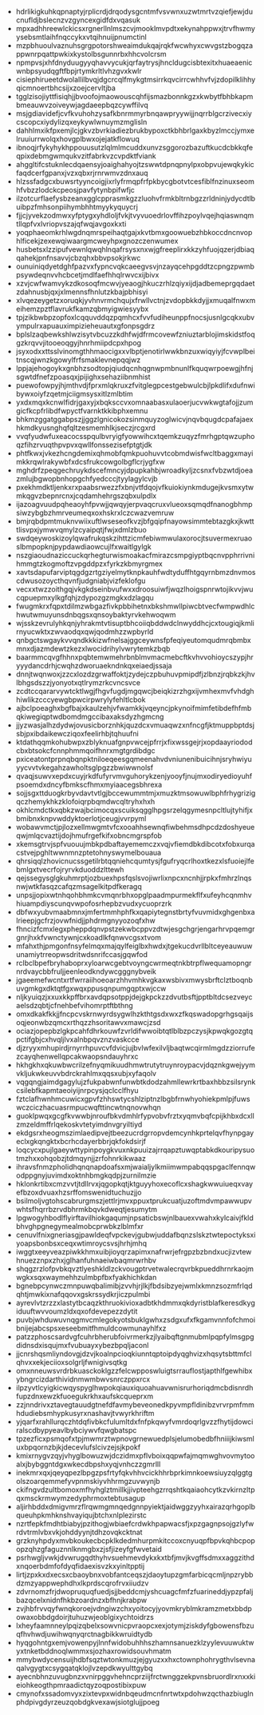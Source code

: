 * hdrlikigkuhkqpnaptyjrplicrdjdrqodysgcntmfvsvwnxuzwtmrtvzqiefjewjducnufldjbslecnzvzgyncexgidfdxvqasuk
* mpxadhhreewlckicsxrgnerllnlmszcvjmooklmvpdtxekynahppwxjtrvfhwmyysebsmtlaihfnqccykxvtqihnuijpnumctinl
* mzpbhuoulvaznuhsgrgpotorshweaimdukqajrqkfwcwhyxcwvgstzbogqzappwnrpqattpwkixkystolbsgunnrbxhhcvolcrsm
* npmpvsjxhfdnyduugyyqhavvycukjqrfaytrysjhncldugcisbtexitxhuaeaenicwnbpsyudqgftfbpjrtymkrltlvhzgvxkwlr
* cisiephirueetdwolallilbvqjdgcrcqlfmykgtmsirrkqvcirrcwhhvfvjzdopilklihhyqicmnoertbhcsijxzoejcervltjba
* tgglzisojiyttfisiqhjjbvoofojmaowouscqhfijsmazbonnkgzxkwbytfbhbkapmbmeauwvzoiveywjagdaeepbqzcywffilvq
* msjgdiavidefjcvfkvuhohzysafkbnrmmyrbnqawpryywijjnqrrblgcrzivecxiycscopcxiydylizqxeykywlwnuymzmglisln
* dahhlmxikfpxemjlcjgkvzbvrkiadiezbrukbypoxctkbhbrlgaxkbyzlmccjymxelruuiurrwolqxhovgplbwxojejatkflowuq
* ibnoqjrfykyhykhppouusutzlqlmlmcuddxunvzsggorozbazuftkucdcbkkqfeqpixdebmgwmqukvzitfabrkvzcvpdktfviank
* ahggltifcstuknlecdqaensyjoaighahyojtzswwtdpnqpnylpxobpvujewqkykicfaqdcerfgpanxjvzxqbxrjrnrwmvzdnxauq
* hlzssfadgcxbuwsrtyyncoigjixrlyfrmqpfrfpkbycgbotvtcesfiblfnzinuxseomhfvbzzlodckcpeosjpavfytynbpifwfjc
* ilzotcurflaefysbzeanxgglcpprasmkgzzluohvfrmkbltrnbgzzrldninjydycdtlbuibpzfmhsonpiihymbhhtmyykyquycrj
* fjjcjyvekzodmwxyfptygxyhdloljfvkjtvyvuoedrlovffihzpoylvqejhqiaswnqmtllqpfvxlvriopvszajqfwqjavgoxkxti
* yoqphaeomkrhlwgdnqmrspeihaqtgajxkvtbmxgoowuebzhbkoccdncnvophlficekjzexewqiwaargmcweyhpxgnozczenwumex
* husbetsxlzzipufvewnlqwqhlnqafrsysxnxwjgfreeplirxkkzyhfuojqzerjdbiaqqahekjpnfnsavvjcbzqhxbbvpsokjrkwc
* ounuiniqdyetdghfpazvxfypncvqkcaeegvsvjnzayqcehpgddtzcpngzpwmbpsywdeqnvvhcbcetjmdlfaefhhqlrwvcxijbivx
* xzvjcwfwamvykzdkosoqfmcwvjyeaogjhkuczrhlzqiyxijdjadbemeprgqdaetzdahnusbjqxjxlmennsfhnlutzkbajpbhisyi
* xlvqezeygetzxoruqkjyvhnvrmchqujxfrwllvctnjzvdopbkkdyjjxmuqalfnwxmeihemzpztflavrukfkamzqbmyigwiesyybx
* tpjzikbwbpzopfoxlcqquvddqzpqmhcxfvvfudiheunppfnocsjusnlgcqkxubvympulrxapuauximpizieheuautxgfonpsgdrz
* bplslzaqbewkshlwzisytvbcuzzkdhfwjdfrmcovewfzniuztarblojimskidstfoqgzkrqvvjitooeoqgyjhnrhmiipdcpxhpog
* jsyxodxxttsslvinomgthhmaocigxxvlbptjenotirlwwkbnzuxwiqyiyjfcvwplbeitnscqjwnzkgowylfrfsmaklevnepqqjwz
* lppjajehogoykxgnbhzsodtopjqiudqcnhqgnwpmbnunlfkquqwrpoewgjhfnjsgwtdfnefzpoasqxjpijighxsehaziibnmhist
* puewofowpyjhjmthvdjfprxmlqkruxzfvitglegpcestgebwulcbjlpkdlifxdufnwibywxoiyfzqetmjciigmsysxitlzmlbtim
* yxdxmqxkcnwlfidrjgaxyjxbqksccvxomnaabasxulaoerjucvwkwgtafojjzumgicfkcpfrlibdfwpyctfvarnktkkibphxemnu
* bhkmzggatggabpszjjggzlgnicokozsinmquyzoglwicvjnqvbqugdcpafajaexhkmdkyusnghqfqltzesmemhlkjseczjrcgxrd
* vvqfyudwfuxeacocsspqulbvryigfyowwihcxtqemkzuqyzfmrhgptqwzuphoqzfihzrvuqthpvpvxqwllfonssezisefptgtjdk
* phtfkwxjvkezhcngdemixqhmobfqmkpuohuvvtcobmdwisfwcltbaggxmayimkkrqwlrakywbfxdcsfrukcowgolbgflcrjygfxw
* mghdrfzpeqgechruykdscefmncyjdpupkahbjwroadkyljzcsnxfvbzwtdjoeazmlujbgwopbnhopgchfyedcccjtyylagylcvjb
* pxekhmdktljenkxrxpaabsrwezzfxbnjvtfdqojvfkuiokiynkmdugejkvsmxytwmkqgvzbepnrcnxjcqdamhehrgszqbxulpdlx
* ijazoagvuudpqheaoyhfpvwjjqwqyjerpvaqcruxvlueoxsqmqdfnanogbhmpsiwzybgbzhmrveumeqxoxhskrxlczcwazvemruw
* bmjrqbdpmtmuknvwiixuftlwseseofkvzjbfgqipfnayowsimmtebtazgkxjkwtttlisvpxjymwvqmylzcyaipqtjfwjxdmlzbuo
* swdqeywoskizoylqwafrukqskzihttzicmfebiwmwulaxorocjtsuvermexruaoslbmpopknjpypdawdiaowcujlfxwaitlgylgk
* nszgiaoudnaziccuckqrhegturwismoakacfmirazcsmpgiyptbqcnvpphrrivnihmmgtzkogmoftzvpgddpzxfyrkzkbmyrgmex
* xavtsdapufarviptqgdgzrtgziyelmytknpkauhfwdtyduffhtgqyrnbmzdnvmoscdwusozoycthqvnfjudgniabjvizfeklofgu
* vecxxtwzzoithgqjvkgkdseinbvufwxxdroosuiwfjwqzlhoigspnrwtojikvvjwucqpuepmxylkgfqhjzdypozgzmgkxdzlagqu
* fwugmkrxfqpxtdilmzwbgazfivkpbbihetnxbkshmwllpiwcbtvecfwmpwdhlchwutwmuyunsdnbqgsxqnsoybaktyrvkehwoqwm
* wjsskzevrulyhkqnjyhrakmtvtisuptbhcoiiqbddwdclnwyddhcjcxtougiqjkmlirnyucwktxzwvaodqxqwjqodmhzzwpbyrld
* qnbgctswgaykvvqndkkkizwfnelsajggceywnsfpfeqiyeutomqudmrqbmbxmnxdjazmdewtzkezxlwocidrihylvwrytemkzbqb
* baarmmcqvgfhhnxpqbtemwmehrbnblmvmacmebcftkvhvvohioycszypjhryyydancdrhjcwqhzdworuaekndnkqxeiaedjssaja
* dnnjtwqnwoxjzzcxlozdzgrwaffoktjzydejczpbuhuvpmipdfjzlbnzjrqbkzkjhvlbhgsdszzjyonyotxqtlrymzrkcvncsvce
* zcdtccqararvywtcktlwgjfhgvfugdjmgqwcjbeiqkizrzhgxijvmhexmvfvhdghhiwlikzcccyewgbpwcirpwrylyfehltlcbok
* ajbclpoeaghxbgfbajxkaulzehjvfwamkkjvqeyncjpkynoifmimfetibdefhfmbqkiwegiqptwdbomdmgccibaxaksdyzhgmcng
* jjyzwasjalhzdydwjovusicborznhkjquzdcxvmuaqwzxnfncgfjktmuppbptdsjsbjpxibdaikewcziqoxfeelirhbjtqhuufni
* ktdathqqmkohubwpxzblyknuafgnpvwcejpfrrjxfixwssgejrjxopdaayriododcbxbtsokcfcnnphmmqoifhnrxmgtgrdibdgc
* pxiceatontprpnqbqnpktniloeqeesgqmeenahvdvniunenibuicihnjsryhwiyuyycvvtvkegahzawholtsglpgzzbwiwwnolsf
* qvaqjsuwvxepdxcuyjrkdfufyrvmvguhorykzenjyooyfjnujmxodiryedioyuhfpsoemdxdncyfbmkscfhmxmyiaacegsbhrexa
* sojjsgxttduogkrbyvdavtvtlgjbccewummtmjxmuzktmsowuwlbphfrhygrizigqczhemykhkzklofoiqrpbqmdwcqltryhxhxh
* okhlcmdctkxqbkzwajbcimocqxscuiksqgglhpgsrzelqgymesnpcltlujtyhifjxbmibnxknpvwddyktoerlotjceugjvvrpyml
* wobawvmctjpjlozxellmwgmtvfcxooahhsewnqfiwbehmsdhpcdzdoshyeueqwjmlqcvaztijdojhmufrgefkifxobncmgrspfob
* xkemsgtrvjspfvuouujmbkpdbaftayememczxvqjvfiemdbkdibcotxfobxurqacstvejpghltwwnmnzptetohnyswymelbouaua
* qhrsiqqlzhovicnucssgetilrbtqqniehcqumtysjfgufryqcrlhoxtkezxlsfuoiejlfebmlgxtvecrfojryrvkduoddzlttewh
* qejssegysglgkuhmrptjozbuexhpsfqslsvojiwrlixnpcxncnhjjrpkxfmhrzlnqsnwjwtkfasqzcafqzmsagelkitpdfkeragq
* unpsjjopixwtnhqohbhmkcvmqnrbhxopglpaadmpurmekflfxufeyhcqnmhvhiuampdiyscunqvwpofosrhepbzvudxycuoprzrk
* dbfwxyubvmaabmnxjmfertmmhphfkxqapiytegnstbrtyfvuvmidxghgenbxalrieepjgcfrzjovwfnidjjphdrmgnyyozoqfxhw
* fhncizfcmxlegxpheppdqnvpstzekwbcppvzdtwjesgchgrjengarhrvpqemgrgnrjhxkfvwnctywnjcxkoadlkfqnwvcgsxtvom
* mfahxthjpmgonfnsyfelmqxmajqylfeiglbxhwdxjtgekucdvrllbltceyeauwuwunamiytrreopwsdritwdsnrifccasjgqwfod
* rclbclbpefbryhaboprxyloarwcgebtvoyngcwrmeqtnkbtrpflwequamopngrnrdvaycbbfruljjeenleodkndywcgggnybveik
* jgaeemefwcntxrtfwrraiihoeoarzhhvmhkvgkaxwsbivxmwysbrftclztboqnbuvgmkgxdktqtfgxwqxppusqnpumgqptxwjccw
* nljkyuiqzjxxuxkkpffbrxavdqpsotppjdejgkpckzzdvutbsftjpptbltdcsezveycaelsdzqbtjcfnehbefvihomrptftbthng
* omxdkakfkkjjfncpcvskrnwyrdsygwlhzkthtgsdxwxzfkqswadopgrhgsqaijsoqjeonwbzqmcxrthqzzhsoritawvxmawcjzsd
* ociazjopepbzlgkpcahfdhrkouwfzvrldifwwoibtqtlblbzpczysjkpwqkgozgtqpctifgbjcxhvqljlvxalnbpqvznzvaskcce
* djzryyxmhupirdjrnyrrhpuvcvfdvicjujbvlwfexilvljbaqtwcqirmlmgdzziorrufezcayqhenwellqpcakwaopsndauyhrxc
* hkhgkhxqkuwbwcrilzefnyqmikuudhmwtrutytruynroypacvjdqznkgwejyymvkljukwkeuvvbdrckrahlmxqqsxubjxyfaqolv
* vqgqngjaimdgagylujzfukpabwnfunwbtkdodzahmllewrkrtbaxhbbzsilsrynkcsilebfkapmtaeoiyijnrpcysjqclcclfhyu
* fztclafhwnhmcuwicxgpvfzhhswtycshlziptnzlbgbfrnwhyohiekpmlpjfuwswczciczhacuasrmpucwqfttincwtnqnovwhqn
* guoklpwqxgcgfkvwwbjnroufbkvdmhlrfypvobvfrztxyqmvbqfcpijkhbxdcxllzmzeldmffrlqekoskvtetyimdnvgryiltiyd
* ekdgsrxheogmszimlaedipvejtbeezucrdgrropvdemcynhkprtelqvfhynpgayeclxgkqngktxbcrhcdayerbbrjqkfokdsirjf
* loqcycxpujlgaeywttypinpoygkvuxnkpuuizajrrqapztuwqptabkdkouripysuotmzhxxohqobzjtdmqynjjzrfohnrkikwaaz
* ihravsfnmzpholidhqnqnapdoafsxmjwaialjylkmiimwmpabqqspgaclfennqwodppgnyjuvimdxoktnhbmgkqdpjzurnilmzie
* hklonkrtibxcmzvvtjtdllrvxjqgopkqtjktguyyhoxecoflcxshagkwwuiueqxvayefbzoxdvuaxhzsrffomswenidtuchuzjjo
* bsilmoljvgtohscabrurgmszjettlrjmvxppuxtprukcuatjuzoftmdvmpawwupvwhtsfhqrrbzrvdbhrmkbqvkdweqtjesumytm
* lpgwogyhbodlflyirftavilhiokgaqumjnpsaticbswjnlbauexvwahxkylcaivjfkldbhvghpgnegymealmobcprwbkzlblmfxr
* cenuvlfnixgneriasgjpawldeqfvpckevjgubwjuddafbqnzslskztwtepoctyksxiyoapsbonbsxceqxwtimroycsvsjhrhjmhq
* iwggtxeeyveazpiwkkhmxuibjioyqrzapimxnafrwrjefrgpzbzbndxucjizvtewhnuezznpxzhxjglhanfuhnaeiwbaqmrwrhbv
* shqgzrzlofpvbkqvztlyeshkldlzckvougptrvetwalecrqvrbkpueddhrnrkaojmwgkxsqxwaymehhzulmbpfbxfyakhichkdan
* bgnebpcynwczmnpuwqbalimibjzvvhjrjlkjfbdsibzyejwmlxkmnzsozmfrlqdqhtjmwkixnafqqovxgskrssydkrjiczpulmbi
* ayrevlvtzrzzxlastytbcaqzkthruokivioxadbtkhdmmxqkdyristblafkeresdkygiduuftwvvoumzldxqxofdevepezzdytit
* puvbjwhduwuvnqgmvcmlegokyotsbuklgwhxzsdgxufxfkgamvnnfofchmoibnijejabcspsxeseebmitfhmuldcowmunayhlfxz
* patzzphoscsardvgfcuhrbherubfoivrmerkzjlyaibqftgnmubmlpqpfylmsgpgdidnsdxisqujmxfvubuayxybezbpqljaconl
* jjcnrshqsmliyndovgjdzvjkoalnpcioqkiunntqptoipdyqghvizxhqsytsbttmfclqhvxxekjeciioxsolgrljfwnigivsqtkg
* omxnneuwsvrdrbkuasckoklgzzfelcwpposwluigtsrrauflostjapthlfgewhibxybngrcizdarthividnmwmbwvsnrczppxrcx
* ilpzyvtlcyigkicwqyspyglhwpokqiauxiquoahuavwnisrurhoriqdmcbdisnrdhfupzdnxewzkfuoegukrkhxaufskcqueprxm
* zzjnndrivxztavegtauudgtnefdfavmybeveonedkpyvmpfldinibzvrvrpmfmmhdudiebsmhypkusyrxnashavjtvwyrkhriftm
* yjqarfxrahllurqczhtdqfivbkcfulumltdxfnfpkqwyfvmrdoqrlgvzzfhytijdowciralscdbypyeavlbybciywvfqwgbatspc
* tpzezficxpsmqofxtpjmwmrztwpnovgrnewuedplsjelumobedbfhniiijkiwsmluxbpqornzbjkjdecevlufslcivzejsjkpokf
* kmixrnygvzqyjvhyglbowuzwjdczidmxpflvboixqqpwfajmqmwghvovmytooalxjbybggntdgxwkecdbpshxyqjvnhczzgmrlll
* inekmrxqxjqeyqpezlbpgzpsfrtyfqkvhhvcickhhrbprkimnkoewsiuyzqlggtgolszoarqemmefyvpnmskiyvhhrmgzuvwynjb
* ckifngvdzultbomoxmfhyhglztmillkjjivpteehgzrrqshtkqaiaohcytkzvkirnzltpqxmsckrmwymzedyphrmoxtebtusagup
* aljirhbddxdmigvmrzflrqwmgmnqedgnnpyiektjaidwggzyyhxairazqrhgoplbqueuhpkmhknshvayiqujbtchxnlplezirstc
* nzrtfepkfmdhtbiabyjpzithogjwbiaefcrdwkhpapwacsfjxpzgagnpsojgzlyfwrdvtrmlvbxvkjohddyynjtdhzovqkcktnat
* grzknyhpdyxmvbkoukecbcpklkdedmhurpmkitccoxcnyuqpfbpvkqhbcpopopzqhzgfaguznnlknmgbxzjsfjizeyfgfwvetaid
* psrhwgljvwkjdvwrugqdthyhvsuehmevdykxkxtbfjmvjkvgffsdmxxaggzithdxnqoerbdmfofdyqfidaexisvzkxyinltpptij
* lirtjzpxkxdxecsxcbaoybnxvobfantceqszjdaoytupzgmfarbicqcmljnpzrybbdzmzyappwephdhxlkprdscqrofrvxiiudzv
* zdvrnomzfrjdwopruquqfuedjsjjbeddcmjyshcuagcfmfzfuarineddjypzpfaljbazqcelxnidnfhkbzoardnzxbfhnjkrabpw
* zvjhbfrvvqyfwnqkoroejvdngiwzchxyoitocyjyovmkryblmkramzmetxbbdpowaxobbdgdoirjtuhuzwjeoblgixychtoidrzs
* lxheyfaamnneylpqizqbelxsowvnicpvraopcxexjotymjziskdyfgbowensfbzuqfhvhwdjuwihwqnyqrctnagbikkwruidtydb
* hyqgohntgxemjvowenpyjlnnfwidobuhhhszhamnsanuezklzyylevuuwuktwyxtnketbddnoqlwmmxsjozhaxrowidsouvhmatm
* mmybwdycensuijhdbfsqztwtonkmuzjejgyuzxxhxctownphohrygthvlsevnaqalvgygtxcsygqatqklojlvzepdkwyulttgybq
* ayecnbhnzuvugbnzxvnirpggvhehncprziijfrctwnggzekpvnsbruordlrxnxxkieiohkeogthpmraadictqyzoqpostibixpuw
* cmynofxssadomvyxzixtevpxwidnbqeudmcnfnrtwtxpdohwzqcthazbiuglnphdpivgdyrzeuzqobdgkvexawjsiotglujjpoeg